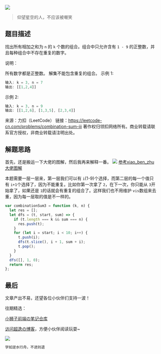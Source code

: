 ![](https://imgconvert.csdnimg.cn/aHR0cHM6Ly9jZG4uanNkZWxpdnIubmV0L2doL2Nob2NvbGF0ZTE5OTkvY2RuL2ltZy8yMDIwMDgyODE0NTUyMS5qcGc?x-oss-process=image/format,png)
>仰望星空的人，不应该被嘲笑

## 题目描述
找出所有相加之和为 `n` 的 `k` 个数的组合。组合中只允许含有 `1 - 9` 的正整数，并且每种组合中不存在重复的数字。

说明：

所有数字都是正整数。
解集不能包含重复的组合。 
示例 1:

```javascript
输入: k = 3, n = 7
输出: [[1,2,4]]
```

示例 2:

```javascript
输入: k = 3, n = 9
输出: [[1,2,6], [1,3,5], [2,3,4]]
```

来源：力扣（LeetCode）
链接：https://leetcode-cn.com/problems/combination-sum-iii
著作权归领扣网络所有。商业转载请联系官方授权，非商业转载请注明出处。




## 解题思路
首先，还是搬运一下大佬的图解，然后我再来解释一番。
![](https://img-blog.csdnimg.cn/20200918154008515.png?x-oss-process=image/watermark,type_ZmFuZ3poZW5naGVpdGk,shadow_10,text_aHR0cHM6Ly9ibG9nLmNzZG4ubmV0L3dlaXhpbl80MjQyOTcxOA==,size_16,color_FFFFFF,t_70#pic_center)
<a href="https://leetcode-cn.com/problems/combination-sum-iii/solution/shou-hua-tu-jie-216-zu-he-zong-he-iii-by-xiao_ben_/">参考xiao_ben_zhu大佬图解</a>

本题需要一层一层来，第一层我们可以有 `i`(1-9)个选择，而第二层的每一个值只有 `i+1`个选择了，因为不能重复。比如你第一次拿了 `2`，在下一次，你只能从 `3`开始拿了，如果还是 `1`的话就会有重复的组合了。这样我们也不用维护 `vis`数组来去重，因为每一层取的值是不一样的。

```javascript
var combinationSum3 = function (k, n) {
  let res = [];
  let dfs = (t, start, sum) => {
    if (t.length === k && sum === n) {
      res.push(t);
    }
    for (let i = start; i < 10; i++) {
      t.push(i);
      dfs(t.slice(), i + 1, sum + i);
      t.pop();
    }
  }
  dfs([], 1, 0);
  return res;
};
```



## 最后
文章产出不易，还望各位小伙伴们支持一波！

往期精选：

<a href="https://github.com/Chocolate1999/Front-end-learning-to-organize-notes">小狮子前端の笔记仓库</a>

<a href="https://yangchaoyi.vip/">访问超逸の博客</a>，方便小伙伴阅读玩耍~

![](https://img-blog.csdnimg.cn/2020090211491121.png#pic_center)

```javascript
学如逆水行舟，不进则退
```


